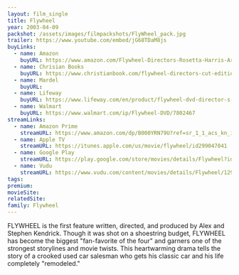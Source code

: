 ```yaml
---
layout: film_single
title: Flywheel
year: 2003-04-09
packshot: /assets/images/filmpackshots/FlyWheel_pack.jpg
trailer: https://www.youtube.com/embed/jG68TDaM8js
buyLinks:
  - name: Amazon
    buyURL: https://www.amazon.com/Flywheel-Directors-Rosetta-Harris-Armstrong/dp/B000VECADK/ref=sr_1_3?s=movies-tv&rps=1&ie=UTF8&qid=1532650393&sr=1-3&keywords=flywheel+dvd&refinements=p_85%3A2470955011
  - name: Chrisian Books
    buyURL: https://www.christianbook.com/flywheel-directors-cut-edition/pd/73690X?event=ESRCG
  - name: Mardel
    buyURL:
  - name: Lifeway
    buyURL: https://www.lifeway.com/en/product/flywheel-dvd-director-s-cut-P005119546
  - name: Walmart
    buyURL: https://www.walmart.com/ip/Flywheel-DVD/7802467
streamLinks:
  - name: Amazon Prime
    streamURL: https://www.amazon.com/dp/B000YRN79U?ref=sr_1_1_acs_kn_imdb_pa_dp&qid=1532650424&sr=1-1-acs&autoplay=0
  - name: Apple TV
    streamURL: https://itunes.apple.com/us/movie/flywheel/id299047041
  - name: Google Play
    streamURL: https://play.google.com/store/movies/details/Flywheel?id=YoP_YfJXDc0
  - name: Vudu
    streamURL: https://www.vudu.com/content/movies/details/Flywheel/129066
tags:
premium:
movieSite:
relatedSite:
family: Flywheel
---
```

FLYWHEEL is the first feature written, directed, and produced by Alex and Stephen Kendrick. Though it was shot on a shoestring budget, FLYWHEEL has become the biggest "fan-favorite of the four" and garners one of the strongest storylines and movie twists. This heartwarming drama tells the story of a crooked used car salesman who gets his classic car and his life completely "remodeled."
